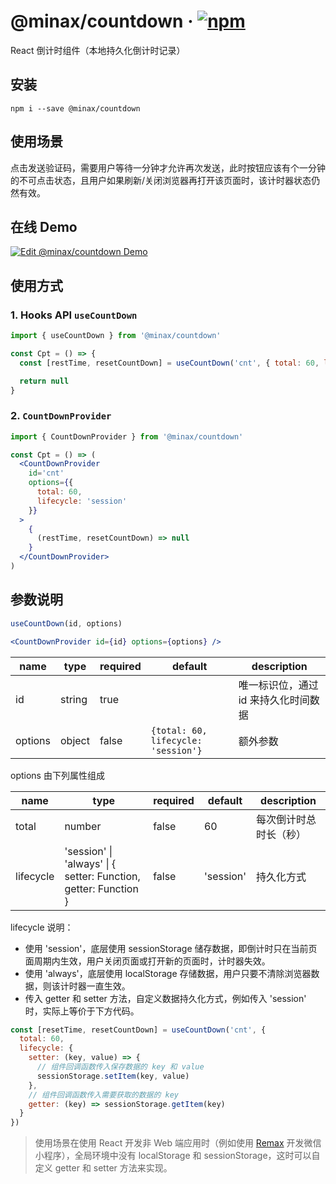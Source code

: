 # @minax/countdown &middot; [![npm](https://img.shields.io/npm/v/@minax/countdown.svg)](https://www.npmjs.com/package/@minax/countdown)
React 倒计时组件（本地持久化倒计时记录）

## 安装

``` shell
npm i --save @minax/countdown
```

## 使用场景

点击发送验证码，需要用户等待一分钟才允许再次发送，此时按钮应该有个一分钟的不可点击状态，且用户如果刷新/关闭浏览器再打开该页面时，该计时器状态仍然有效。

## 在线 Demo

[![Edit @minax/countdown Demo](https://codesandbox.io/static/img/play-codesandbox.svg)](https://codesandbox.io/p/devbox/v3tjqz?file=%2Fsrc%2Findex.jsx%3A10%2C1)

## 使用方式

### 1. Hooks API `useCountDown`

```jsx
import { useCountDown } from '@minax/countdown'

const Cpt = () => {
  const [restTime, resetCountDown] = useCountDown('cnt', { total: 60, lifecycle: 'session' })

  return null
}

```

### 2. `CountDownProvider`

```jsx
import { CountDownProvider } from '@minax/countdown'

const Cpt = () => (
  <CountDownProvider
    id='cnt'
    options={{
      total: 60,
      lifecycle: 'session'
    }}
  >
    {
      (restTime, resetCountDown) => null
    }
  </CountDownProvider>
)
```

## 参数说明

``` jsx
useCountDown(id, options)

<CountDownProvider id={id} options={options} />
```

name|type|required|default|description
--|--|--|--|--
id|string|true||唯一标识位，通过 id 来持久化时间数据
options|object|false|`{total: 60, lifecycle: 'session'}`|额外参数

options 由下列属性组成

name|type|required|default|description
--|--|--|--|--
total|number|false|60|每次倒计时总时长（秒）
lifecycle|'session' \| 'always' \| { setter: Function, getter: Function } |false|'session'|持久化方式

lifecycle 说明：
 - 使用 'session'，底层使用 sessionStorage 储存数据，即倒计时只在当前页面周期内生效，用户关闭页面或打开新的页面时，计时器失效。
 - 使用 'always'，底层使用 localStorage 存储数据，用户只要不清除浏览器数据，则该计时器一直生效。
 - 传入 getter 和 setter 方法，自定义数据持久化方式，例如传入 'session' 时，实际上等价于下方代码。
```js
const [resetTime, resetCountDown] = useCountDown('cnt', {
  total: 60,
  lifecycle: {
    setter: (key, value) => {
      // 组件回调函数传入保存数据的 key 和 value
      sessionStorage.setItem(key, value)
    },
    // 组件回调函数传入需要获取的数据的 key
    getter: (key) => sessionStorage.getItem(key)
  }
})
```
> 使用场景在使用 React 开发非 Web 端应用时（例如使用 [Remax](https://github.com/remaxjs/remax) 开发微信小程序），全局环境中没有 localStorage 和 sessionStorage，这时可以自定义 getter 和 setter 方法来实现。